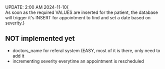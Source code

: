 UPDATE: 2:00 AM 2024-11-10{ <br>
As soon as the required VALUES are inserted for the patient, the database will trigger it's INSERT for appointment to find and set a date based on severity.} 

## NOT implemented yet 
- doctors_name for referal system (EASY, most of it is there, only need to add it <br>
- incrementing severity everytime an appointment is rescheduled <br>
